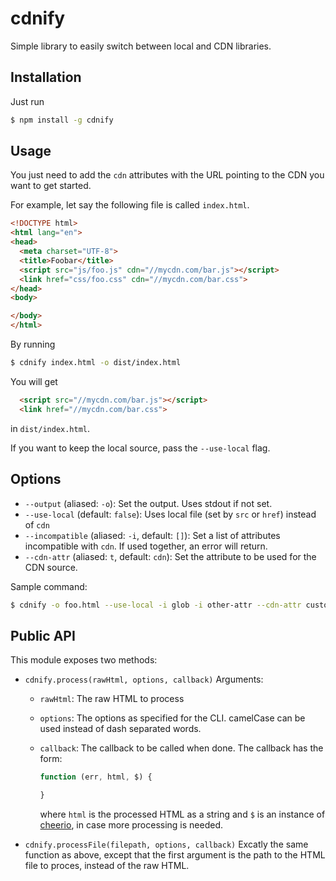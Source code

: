 # cdnify

Simple library to easily switch between
local and CDN libraries.

## Installation

Just run

```sh
$ npm install -g cdnify
```

## Usage

You just need to add the `cdn` attributes with the URL
pointing to the CDN you want to get started.

For example, let say the following file is called `index.html`.

```html
<!DOCTYPE html>
<html lang="en">
<head>
  <meta charset="UTF-8">
  <title>Foobar</title>
  <script src="js/foo.js" cdn="//mycdn.com/bar.js"></script>
  <link href="css/foo.css" cdn="//mycdn.com/bar.css">
</head>
<body>

</body>
</html>
```

By running

```sh
$ cdnify index.html -o dist/index.html
```

You will get 

```html
  <script src="//mycdn.com/bar.js"></script>
  <link href="//mycdn.com/bar.css">
```

in `dist/index.html`.

If you want to keep the local source, pass the `--use-local`
flag.

## Options

* `--output` (aliased: `-o`): Set the output. Uses stdout if not set.
* `--use-local` (default: `false`): Uses local file (set by `src` or `href`) instead of `cdn`
* `--incompatible` (aliased: `-i`, default: `[]`): Set a list of attributes incompatible with `cdn`. If used together, an error will return.
* `--cdn-attr` (aliased: `t`, default: `cdn`): Set the attribute to be used for the CDN source.

Sample command:

```sh
$ cdnify -o foo.html --use-local -i glob -i other-attr --cdn-attr custom-attr
```

## Public API

This module exposes two methods:

* `cdnify.process(rawHtml, options, callback)`
  Arguments:

  * `rawHtml`: The raw HTML to process
  * `options`: The options as specified for the CLI. camelCase can be used instead of dash separated words.
  * `callback`: The callback to be called when done. The callback has the form:
   
    ```javascript
    function (err, html, $) {

    }
    ```

    where `html` is the processed HTML as a string and `$` is an instance
    of [cheerio](https://github.com/cheeriojs/cheerio), in case more processing
    is needed.

* `cdnify.processFile(filepath, options, callback)`
  Excatly the same function as above, except that the first
  argument is the path to the HTML file to proces, instead of the raw HTML.
